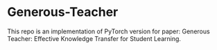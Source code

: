 # Generous-Teacher
This repo is an implementation of PyTorch version for paper: Generous Teacher: Effective Knowledge Transfer for Student Learning.
